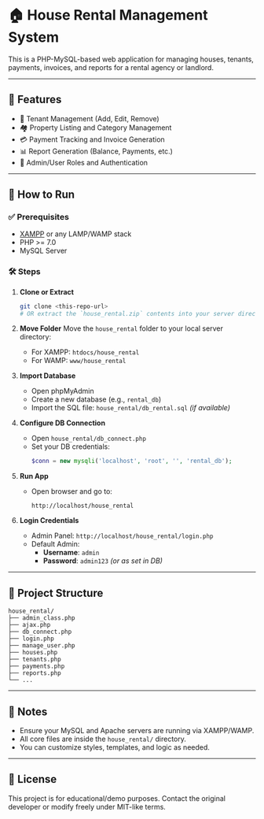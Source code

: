 # 🏠 House Rental Management System

This is a PHP-MySQL-based web application for managing houses, tenants, payments, invoices, and reports for a rental agency or landlord.

---

## 📁 Features

- 🧑 Tenant Management (Add, Edit, Remove)
- 🏘️ Property Listing and Category Management
- 💳 Payment Tracking and Invoice Generation
- 📊 Report Generation (Balance, Payments, etc.)
- 👤 Admin/User Roles and Authentication

---

## 🚀 How to Run

### ✅ Prerequisites

- [XAMPP](https://www.apachefriends.org/) or any LAMP/WAMP stack
- PHP >= 7.0
- MySQL Server

### 🛠️ Steps

1. **Clone or Extract**
   ```bash
   git clone <this-repo-url>
   # OR extract the `house_rental.zip` contents into your server directory
   ```

2. **Move Folder**
   Move the `house_rental` folder to your local server directory:  
   - For XAMPP: `htdocs/house_rental`
   - For WAMP: `www/house_rental`

3. **Import Database**
   - Open phpMyAdmin
   - Create a new database (e.g., `rental_db`)
   - Import the SQL file: `house_rental/db_rental.sql` *(if available)*

4. **Configure DB Connection**
   - Open `house_rental/db_connect.php`
   - Set your DB credentials:
     ```php
     $conn = new mysqli('localhost', 'root', '', 'rental_db');
     ```

5. **Run App**
   - Open browser and go to:
     ```
     http://localhost/house_rental
     ```

6. **Login Credentials**
   - Admin Panel: `http://localhost/house_rental/login.php`
   - Default Admin:
     - **Username**: `admin`
     - **Password**: `admin123` *(or as set in DB)*

---

## 📂 Project Structure

```
house_rental/
├── admin_class.php
├── ajax.php
├── db_connect.php
├── login.php
├── manage_user.php
├── houses.php
├── tenants.php
├── payments.php
├── reports.php
└── ...
```

---

## 📌 Notes

- Ensure your MySQL and Apache servers are running via XAMPP/WAMP.
- All core files are inside the `house_rental/` directory.
- You can customize styles, templates, and logic as needed.

---

## 📄 License

This project is for educational/demo purposes. Contact the original developer or modify freely under MIT-like terms.
